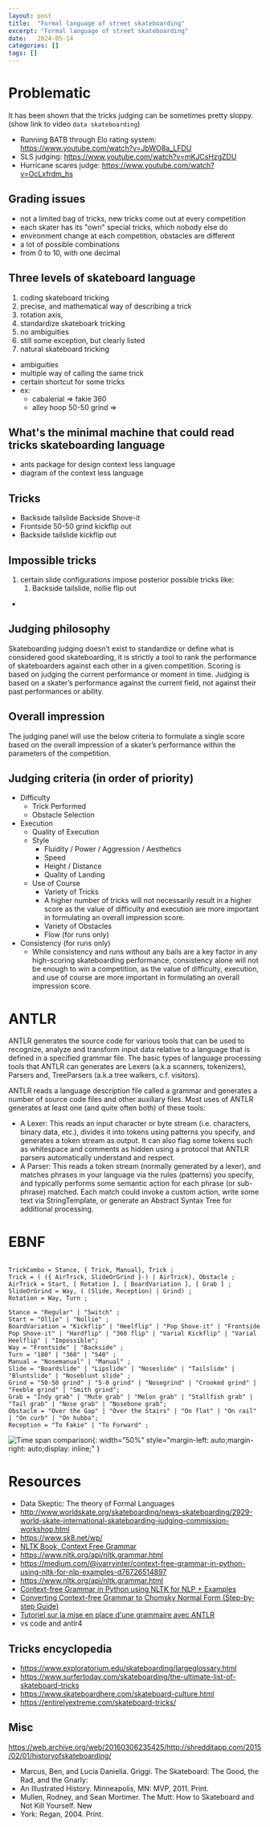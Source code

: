 ```yaml
---
layout: post
title:  "Formal language of street skateboarding"
excerpt: "Formal language of street skateboarding"
date:   2024-05-14
categories: []
tags: []
---
```



# Problematic
It has been shown that the tricks judging can be sometimes pretty sloppy. (show link to video `data skateboarding`)

* Running BATB through Elo rating system: https://www.youtube.com/watch?v=JbWO8a_LFDU
* SLS judging: https://www.youtube.com/watch?v=mKJCsHzgZDU
* Hurricane scares judge: https://www.youtube.com/watch?v=OcLxfrdm_hs

## Grading issues
* not a limited bag of tricks, new tricks come out at every competition
* each skater has its "own" special tricks, which nobody else do
* environment change at each competition, obstacles are different
* a lot of possible combinations
* from 0 to 10, with one decimal
 
## Three levels of skateboard language
1. coding skateboard tricking
  1. precise, and mathematical way of describing a trick
  2. rotation axis, 
2. standardize skateboark tricking
  1. no ambiguities
  2. still some exception, but clearly listed
3. natural skateboard tricking
  * ambiguities
  * multiple way of calling the same trick
  * certain shortcut for some tricks
  * ex:
    * cabalerial => fakie 360
    * alley hoop 50-50 grind => 

## What's the minimal machine that could read tricks skateboarding language
* ants package for design context less language
* diagram of the context less language

## Tricks

* Backside tailslide Backside Shove-it
* Frontside 50-50 grind kickflip out
* Backside tailslide kickflip out


## Impossible tricks
1. certain slide configurations impose posterior possible tricks like:
   1. Backside tailslide, nollie flip out
* 


## Judging philosophy

Skateboarding judging doesn’t exist to standardize or define what is considered good skateboarding, it is strictly a tool to rank the performance of skateboarders against each other in a given competition.
Scoring is based on judging the current performance or moment in time.
Judging is based on a skater’s performance against the current field, not against their past performances or ability.

## Overall impression

The judging panel will use the below criteria to formulate a single score based on the overall impression of a skater’s performance within the parameters of the competition.

## Judging criteria (in order of priority)

* Difficulty
  * Trick Performed
  * Obstacle Selection
* Execution
  * Quality of Execution
  * Style
    * Fluidity / Power / Aggression / Aesthetics
    * Speed
    * Height / Distance
    * Quality of Landing
  * Use of Course
    * Variety of Tricks
    * A higher number of tricks will not necessarily result in a higher score as the value of difficulty and execution are more important in formulating an overall impression score.
    * Variety of Obstacles
    * Flow (for runs only)
* Consistency (for runs only)
  * While consistency and runs without any bails are a key factor in any high-scoring skateboarding performance, consistency alone will not be enough to win a competition, as the value of difficulty, execution, and use of course are more important in formulating an overall impression score.

# ANTLR
ANTLR generates the source code for various tools that can be used to recognize, analyze and transform input data relative to a language that is defined in a specified grammar file. The basic types of language processing tools that ANTLR can generates are Lexers (a.k.a scanners, tokenizers), Parsers and, TreeParsers (a.k.a tree walkers, c.f. visitors).

ANTLR reads a language description file called a grammar and generates a number of source code files and other auxiliary files. Most uses of ANTLR generates at least one (and quite often both) of these tools:

* A Lexer: This reads an input character or byte stream (i.e. characters, binary data, etc.), divides it into tokens using patterns you specify, and generates a token stream as output. It can also flag some tokens such as whitespace and comments as hidden using a protocol that ANTLR parsers automatically understand and respect.
* A Parser: This reads a token stream (normally generated by a lexer), and matches phrases in your language via the rules (patterns) you specify, and typically performs some semantic action for each phrase (or sub-phrase) matched. Each match could invoke a custom action, write some text via StringTemplate, or generate an Abstract Syntax Tree for additional processing.

# EBNF
```ebnf

TrickCombo = Stance, { Trick, Manual}, Trick ;
Trick = ( ({ AirTrick, SlideOrGrind }-) | AirTrick), Obstacle ;
AirTrick = Start, [ Rotation ], [ BoardVariation ], [ Grab ] ;
SlideOrGrind = Way, ( (Slide, Reception) | Grind) ;
Rotation = Way, Turn ;

Stance = "Regular" | "Switch" ;
Start = "Ollie" | "Nollie" ;
BoardVariation = "Kickflip" | "Heelflip" | "Pop Shove-it" | "Frontside Pop Shove-it" | "Hardflip" | "360 flip" | "Varial Kickflip" | "Varial Heelflip" | "Impossible";
Way = "Frontside" | "Backside" ;
Turn = "180" | "360" | "540" ;
Manual = "Nosemanual" | "Manual" ;
Slide = "Boardslide" | "Lipslide" | "Noseslide" | "Tailslide" | "Bluntslide" | "Noseblunt slide" ;
Grind = "50-50 grind" | "5-0 grind" | "Nosegrind" | "Crooked grind" | "Feeble grind" | "Smith grind";
Grab = "Indy grab" | "Mute grab" | "Melon grab" | "Stallfish grab" | "Tail grab" | "Nose grab" | "Nosebone grab";
Obstacle = "Over the Gap" | "Over the Stairs" | "On flat" | "On rail" | "On curb" | "On hubba";
Reception = "To Fakie" | "To Forward" ;
```

![Time span comparison](/assets/2024-05-14/ebnf.png){: width="50%" style="margin-left: auto;margin-right: auto;display: inline;"  }

# Resources
* Data Skeptic: The theory of Formal Languages
* http://www.worldskate.org/skateboarding/news-skateboarding/2929-world-skate-international-skateboarding-judging-commission-workshop.html
* https://www.sk8.net/wp/
* [NLTK Book, Context Free Grammar](https://www.nltk.org/book/ch08.html)
* https://www.nltk.org/api/nltk.grammar.html
* https://medium.com/@ivarrvinter/context-free-grammar-in-python-using-nltk-for-nlp-examples-d76726514897
* https://www.nltk.org/api/nltk.grammar.html
* [Context-free Grammar in Python using NLTK for NLP + Examples](https://medium.com/@ivarrvinter/context-free-grammar-in-python-using-nltk-for-nlp-examples-d76726514897)
* [Converting Context-free Grammar to Chomsky Normal Form (Step-by-step Guide)](https://medium.com/@ivarrvinter/converting-context-free-grammar-to-chomsky-normal-form-step-by-step-guide-f4624a306eee)
* [Tutoriel sur la mise en place d'une grammaire avec ANTLR](https://yvesmouafo.developpez.com/tutoriels/java/grammaire-antlr/)
* vs code and antlr4

## Tricks encyclopedia
* https://www.exploratorium.edu/skateboarding/largeglossary.html
* https://www.surfertoday.com/skateboarding/the-ultimate-list-of-skateboard-tricks
* https://www.skateboardhere.com/skateboard-culture.html
* https://entirelyextreme.com/skateboard-tricks/

## Misc
https://web.archive.org/web/20160306235425/http://shredditapp.com/2015/02/01/historyofskateboarding/

* Marcus, Ben, and Lucia Daniella. Griggi. The Skateboard: The Good, the Rad, and the Gnarly:
* An Illustrated History. Minneapolis, MN: MVP, 2011. Print.
* Mullen, Rodney, and Sean Mortimer. The Mutt: How to Skateboard and Not Kill Yourself. New
* York: Regan, 2004. Print.
